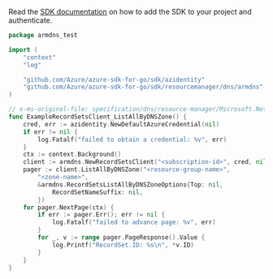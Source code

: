 Read the [SDK documentation](https://github.com/Azure/azure-sdk-for-go/blob/sdk%2Fresourcemanager%2Fdns%2Farmdns%2Fv0.1.0/sdk/resourcemanager/dns/armdns/README.md) on how to add the SDK to your project and authenticate.

```go
package armdns_test

import (
	"context"
	"log"

	"github.com/Azure/azure-sdk-for-go/sdk/azidentity"
	"github.com/Azure/azure-sdk-for-go/sdk/resourcemanager/dns/armdns"
)

// x-ms-original-file: specification/dns/resource-manager/Microsoft.Network/stable/2018-05-01/examples/ListRecordSetsByZone.json
func ExampleRecordSetsClient_ListAllByDNSZone() {
	cred, err := azidentity.NewDefaultAzureCredential(nil)
	if err != nil {
		log.Fatalf("failed to obtain a credential: %v", err)
	}
	ctx := context.Background()
	client := armdns.NewRecordSetsClient("<subscription-id>", cred, nil)
	pager := client.ListAllByDNSZone("<resource-group-name>",
		"<zone-name>",
		&armdns.RecordSetsListAllByDNSZoneOptions{Top: nil,
			RecordSetNameSuffix: nil,
		})
	for pager.NextPage(ctx) {
		if err := pager.Err(); err != nil {
			log.Fatalf("failed to advance page: %v", err)
		}
		for _, v := range pager.PageResponse().Value {
			log.Printf("RecordSet.ID: %s\n", *v.ID)
		}
	}
}
```
